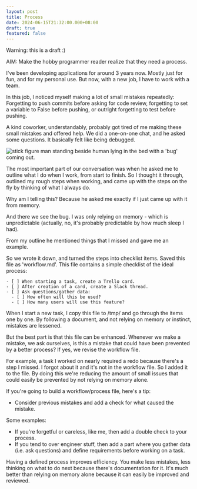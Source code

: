 ```yaml
---
layout: post
title: Process
date: 2024-06-15T21:32:00.000+08:00
draft: true
featured: false
---
```

Warning: this is a draft :)

AIM: Make the hobby programmer reader realize that they need a process.

I've been developing applications for around 3 years now. Mostly just for fun, and for my personal use. But now, with a new job, I have to work with a team.

In this job, I noticed myself making a lot of small mistakes repeatedly: Forgetting to push commits before asking for code review, forgetting to set a variable to False before pushing, or outright forgetting to test before pushing.

A kind coworker, understandably, probably got tired of me making these small mistakes and offered help. We did a one-on-one chat, and he asked some questions. It basically felt like being debugged.

![stick figure man standing beside human lying in the bed with a 'bug' coming out.](/img/uploads/human-debugging-human.jpg "Human debugging human")

The most important part of our conversation was when he asked me to outline what I do when I work, from start to finish. So I thought it through, outlined my rough steps when working, and came up with the steps on the fly by thinking of what I always do.

Why am I telling this? Because he asked me exactly if I just came up with it from memory. 

And there we see the bug. I was only relying on memory - which is unpredictable (actually, no, it's probably predictable by how much sleep I had). 

From my outline he mentioned things that I missed and gave me an example.

So we wrote it down, and turned the steps into checklist items. Saved this file as 'workflow.md'. This file contains a simple checklist of the ideal process:

```
- [ ] When starting a task, create a Trello card.
- [ ] After creation of a card, create a Slack thread.
- [ ] Ask questions/gather data:
  - [ ] How often will this be used?
  - [ ] How many users will use this feature?
```

When I start a new task, I copy this file to /tmp/ and go through the items one by one. By following a document, and not relying on memory or instinct, mistakes are lessened.

But the best part is that this file can be enhanced. Whenever we make a mistake, we ask ourselves, is this a mistake that could have been prevented by a better process? If yes, we revise the workflow file.

For example, a task I worked on nearly required a redo because there's a step I missed. I forgot about it and it's not in the workflow file. So I added it to the file. By doing this we're reducing the amount of small issues that could easily be prevented by not relying on memory alone. 

If you're going to build a workflow/process file, here's a tip:

* Consider previous mistakes and add a check for what caused the mistake. 

Some examples:

* If you're forgetful or careless, like me, then add a double check to your process. 
* If you tend to over engineer stuff, then add a part where you gather data (i.e. ask questions) and define requirements before working on a task.

Having a defined process improves efficiency. You make less mistakes, less thinking on what to do next because there's documentation for it. It's much better than relying on memory alone because it can easily be improved and reviewed.
